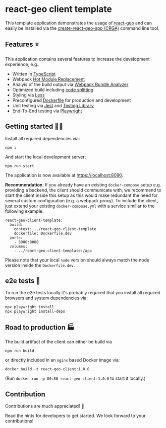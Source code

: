 # react-geo client template

This template application demonstrates the usage of [react-geo](https://github.com/terrestris/react-geo)
and can easily be installed via the [create-react-geo-app (CRGA)](https://github.com/terrestris/create-react-geo-app)
command line tool.

## Features ⭐

This application contains several features to increase the development experience, e.g.:

- Written in [TypeScript](https://www.typescriptlang.org/)
- Webpack [Hot Module Replacement](https://webpack.js.org/concepts/hot-module-replacement/)
- Analyis of the build output via [Webpack Bundle Analyzer](https://github.com/webpack-contrib/webpack-bundle-analyzer)
- Optimized build including [code splitting](https://webpack.js.org/guides/code-splitting/)
- Styling via [Less](https://lesscss.org/)
- Preconfigured [Dockerfile](https://www.docker.com/) for production and development
- Unit testing via [Jest](https://jestjs.io/) and [Testing Library](https://testing-library.com/)
- End-To-End testing via [Playwright](https://playwright.dev/)

## Getting started 🧑‍💻

Install all required dependencies via:

```
npm i
```

And start the local development server:

```
npm run start
```

The application is now available at [https://localhost:8080](https://localhost:8080).

**Recommendation**: If you already have an existing `docker-compose` setup e.g. providing
a backend, the client should communicate with, we recommend to start the client inside this
setup as this would make redundant the need for several custom configuration
(e.g. a webpack proxy).
To include the client, just extend your existing `docker-compose.yml` with a service similiar
to the following example:

```
react-geo-client-template:
  build:
    context: ../react-geo-client-template
    dockerfile: Dockerfile.dev
  ports:
    - 8080:8080
  volumes:
    - ../react-geo-client-template:/app
```

Please note that your local `node` version should always match the node version inside
the `Dockerfile.dev`.

## e2e tests 🧪

To run the e2e tests locally it's probably required that you install all required browsers and
system dependencies via:

```
npx playwright install
npx playwright install-deps
```

## Road to production 🏭

The build artifact of the client can either be build via

```
npm run build
```

or directly included in an `nginx` based Docker image via:

```
docker build -t react-geo-client:1.0.0 .
```

(Run `docker run -p 80:80 react-geo-client:1.0.0` to start it locally.)

## Contribution

Contributions are much appreciated! 🥳

Read the hints for developers to get started. We look forward to your contributions!
